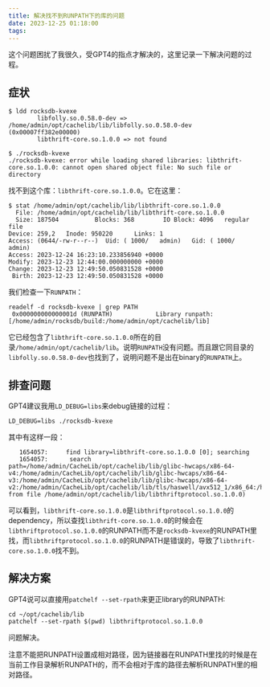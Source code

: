 ```yaml
---
title: 解决找不到RUNPATH下的库的问题
date: 2023-12-25 01:18:00
tags:
---
```


这个问题困扰了我很久，受GPT4的指点才解决的，这里记录一下解决问题的过程。

## 症状

```text
$ ldd rocksdb-kvexe
        libfolly.so.0.58.0-dev => /home/admin/opt/cachelib/lib/libfolly.so.0.58.0-dev (0x00007ff382e00000)
        libthrift-core.so.1.0.0 => not found

$ ./rocksdb-kvexe 
./rocksdb-kvexe: error while loading shared libraries: libthrift-core.so.1.0.0: cannot open shared object file: No such file or directory
```

找不到这个库：`libthrift-core.so.1.0.0`。它在这里：

```text
$ stat /home/admin/opt/cachelib/lib/libthrift-core.so.1.0.0
  File: /home/admin/opt/cachelib/lib/libthrift-core.so.1.0.0
  Size: 187504          Blocks: 368        IO Block: 4096   regular file
Device: 259,2   Inode: 950220      Links: 1
Access: (0644/-rw-r--r--)  Uid: ( 1000/   admin)   Gid: ( 1000/   admin)
Access: 2023-12-24 16:23:10.233856940 +0000
Modify: 2023-12-23 12:44:00.000000000 +0000
Change: 2023-12-23 12:49:50.050831528 +0000
 Birth: 2023-12-23 12:49:50.050831528 +0000
```

我们检查一下`RUNPATH`：

```shell
readelf -d rocksdb-kvexe | grep PATH
 0x000000000000001d (RUNPATH)            Library runpath: [/home/admin/rocksdb/build:/home/admin/opt/cachelib/lib]
```

它已经包含了`libthrift-core.so.1.0.0`所在的目录`/home/admin/opt/cachelib/lib`。说明`RUNPATH`没有问题。而且跟它同目录的`libfolly.so.0.58.0-dev`也找到了，说明问题不是出在binary的`RUNPATH`上。

## 排查问题

GPT4建议我用`LD_DEBUG=libs`来debug链接的过程：

```shell
LD_DEBUG=libs ./rocksdb-kvexe
```

其中有这样一段：

```text
   1654057:     find library=libthrift-core.so.1.0.0 [0]; searching
   1654057:      search path=/home/admin/CacheLib/opt/cachelib/lib/glibc-hwcaps/x86-64-v4:/home/admin/CacheLib/opt/cachelib/lib/glibc-hwcaps/x86-64-v3:/home/admin/CacheLib/opt/cachelib/lib/glibc-hwcaps/x86-64-v2:/home/admin/CacheLib/opt/cachelib/lib/tls/haswell/avx512_1/x86_64:/home/admin/CacheLib/opt/cachelib/lib/tls/haswell/avx512_1:/home/admin/CacheLib/opt/cachelib/lib/tls/haswell/x86_64:/home/admin/CacheLib/opt/cachelib/lib/tls/haswell:/home/admin/CacheLib/opt/cachelib/lib/tls/avx512_1/x86_64:/home/admin/CacheLib/opt/cachelib/lib/tls/avx512_1:/home/admin/CacheLib/opt/cachelib/lib/tls/x86_64:/home/admin/CacheLib/opt/cachelib/lib/tls:/home/admin/CacheLib/opt/cachelib/lib/haswell/avx512_1/x86_64:/home/admin/CacheLib/opt/cachelib/lib/haswell/avx512_1:/home/admin/CacheLib/opt/cachelib/lib/haswell/x86_64:/home/admin/CacheLib/opt/cachelib/lib/haswell:/home/admin/CacheLib/opt/cachelib/lib/avx512_1/x86_64:/home/admin/CacheLib/opt/cachelib/lib/avx512_1:/home/admin/CacheLib/opt/cachelib/lib/x86_64:/home/admin/CacheLib/opt/cachelib/lib(RUNPATH from file /home/admin/opt/cachelib/lib/libthriftprotocol.so.1.0.0)
```

可以看到，`libthrift-core.so.1.0.0`是`libthriftprotocol.so.1.0.0`的dependency，所以查找`libthrift-core.so.1.0.0`的时候会在`libthriftprotocol.so.1.0.0`的RUNPATH而不是`rocksdb-kvexe`的RUNPATH里找，而`libthriftprotocol.so.1.0.0`的RUNPATH是错误的，导致了`libthrift-core.so.1.0.0`找不到。

## 解决方案

GPT4说可以直接用`patchelf --set-rpath`来更正library的RUNPATH:

```shell
cd ~/opt/cachelib/lib
patchelf --set-rpath $(pwd) libthriftprotocol.so.1.0.0
```

问题解决。

注意不能把RUNPATH设置成相对路径，因为链接器在RUNPATH里找的时候是在当前工作目录解析RUNPATH的，而不会相对于库的路径去解析RUNPATH里的相对路径。
